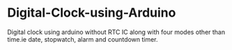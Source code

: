 # Digital-Clock-using-Arduino
Digital clock using arduino without RTC IC along with four modes other than time.ie date, stopwatch, alarm and countdown timer.
